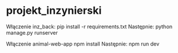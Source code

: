 # projekt_inzynierski
Włączenie inz_back: pip install -r requirements.txt Następnie: python manage.py runserver

Włączenie animal-web-app npm install Następnie: npm run dev

